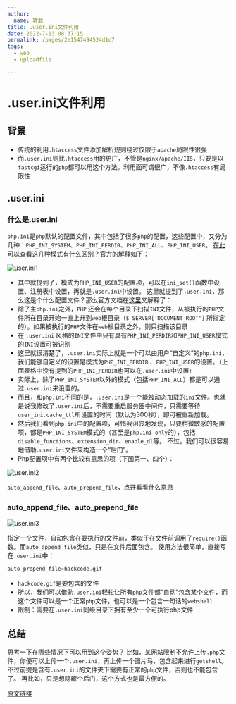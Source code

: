 ```yaml
---
author: 
  name: 转载
title: .user.ini文件利用
date: 2022-7-13 08:37:15
permalink: /pages/2e1547494524d1c7
tags: 
  - web
  - uploadfile

---
```


# .user.ini文件利用

## 背景

- 传统的利用`.htaccess`文件添加解析规则绕过仅限于`apache`局限性很强
- 而`.user.ini`则比`.htaccess`用的更广，不管是`nginx/apache/IIS`，只要是以`fastcgi`运行的`php`都可以用这个方法。利用面可谓很广，不像`.htaccess`有局限性

## .user.ini
### 什么是.user.ini

`php.ini`是`php`默认的配置文件，其中包括了很多`php`的配置，这些配置中，又分为几种：`PHP_INI_SYSTEM`、`PHP_INI_PERDIR`、`PHP_INI_ALL`、`PHP_INI_USER`。 [在此可以查看](http://php.net/manual/zh/ini.list.php)这几种模式有什么区别？官方的解释如下：

![user.ini1](https://cdn.jsdelivr.net/gh/Zephyrccc/ImageHostingService/Blog/.user.ini1.png)

- 其中就提到了，模式为`PHP_INI_USER`的配置项，可以在`ini_set()`函数中设置、注册表中设置，再就是`.user.ini`中设置。 这里就提到了`.user.ini`，那么这是个什么配置文件？那么官方文档在[这里](http://php.net/manual/zh/configuration.file.per-user.php)又解释了：
- 除了主`php.ini`之外，`PHP` 还会在每个目录下扫描`INI`文件，从被执行的`PHP`文件所在目录开始一直上升到`web`根目录（`$_SERVER['DOCUMENT_ROOT']` 所指定的）。如果被执行的`PHP`文件在`web`根目录之外，则只扫描该目录
- 在 `.user.ini` 风格的`INI`文件中只有具有`PHP_INI_PERDIR`和`PHP_INI_USER`模式的`INI`设置可被识别
- 这里就很清楚了，`.user.ini`实际上就是一个可以由用户“自定义”的`php.ini`，我们能够自定义的设置是模式为`PHP_INI_PERDIR` 、`PHP_INI_USER`的设置。（上面表格中没有提到的`PHP_INI_PERDIR`也可以在`.user.ini`中设置）
- 实际上，除了`PHP_INI_SYSTEM`以外的模式（包括`PHP_INI_ALL`）都是可以通过`.user.ini`来设置的。
- 而且，和`php.ini`不同的是，`.user.ini`是一个能被动态加载的`ini`文件。也就是说我修改了`.user.ini`后，不需要重启服务器中间件，只需要等待`user_ini.cache_ttl`所设置的时间（默认为300秒），即可被重新加载。
- 然后我们看到`php.ini`中的配置项，可惜我沮丧地发现，只要稍微敏感的配置项，都是`PHP_INI_SYSTEM`模式的（甚至是`php.ini only`的），包括`disable_functions`、`extension_dir`、`enable_dl`等。 不过，我们可以很容易地借助`.user.ini`文件来构造一个“后门”。
- Php配置项中有两个比较有意思的项（下图第一、四个）：

![user.ini2](https://cdn.jsdelivr.net/gh/Zephyrccc/ImageHostingService/Blog/.user.ini2.png)

`auto_append_file`、`auto_prepend_file`，点开看看什么意思

### auto_append_file、auto_prepend_file

![user.ini3](https://cdn.jsdelivr.net/gh/Zephyrccc/ImageHostingService/Blog/.user.ini3.png)

指定一个文件，自动包含在要执行的文件前，类似于在文件前调用了`require()`函数。而`auto_append_file`类似，只是在文件后面包含。 使用方法很简单，直接写在`.user.ini`中：

```php
auto_prepend_file=hackcode.gif
```

- `hackcode.gif`是要包含的文件
- 所以，我们可以借助`.user.ini`轻松让所有`php`文件都“自动”包含某个文件，而这个文件可以是一个正常`php`文件，也可以是一个包含一句话的`webshell`
- 限制：需要在`.user.ini`同级目录下拥有至少一个可执行php文件

## 总结

思考一下在哪些情况下可以用到这个姿势？ 比如，某网站限制不允许上传`.php`文件，你便可以上传一个`.user.ini`，再上传一个图片马，包含起来进行`getshell`。不过前提是含有`.user.ini`的文件夹下需要有正常的`php`文件，否则也不能包含了。 再比如，只是想隐藏个后门，这个方式也是最方便的。

[原文链接](https://wooyun.js.org/drops/user.ini文件构成的PHP后门.html)